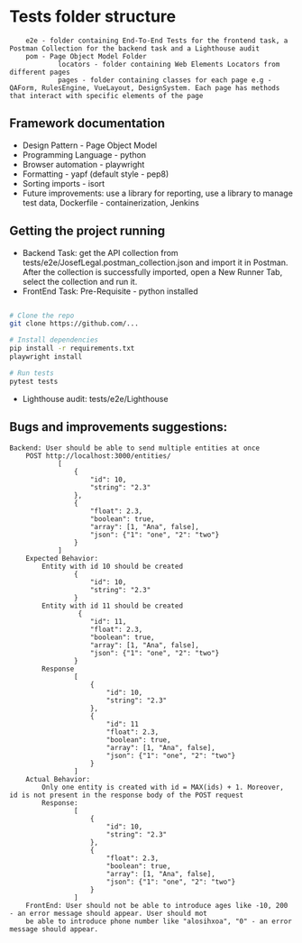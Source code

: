 # Tests folder structure
```
    e2e - folder containing End-To-End Tests for the frontend task, a Postman Collection for the backend task and a Lighthouse audit
    pom - Page Object Model Folder
            locators - folder containing Web Elements Locators from different pages
            pages - folder containing classes for each page e.g - QAForm, RulesEngine, VueLayout, DesignSystem. Each page has methods that interact with specific elements of the page
```

## Framework documentation
- Design Pattern - Page Object Model
- Programming Language - python
- Browser automation - playwright
- Formatting - yapf (default style - pep8)
- Sorting imports - isort
- Future improvements: use a library for reporting, use a library to manage test data, Dockerfile - containerization, Jenkins

## Getting the project running
- Backend Task: get the API collection from tests/e2e/JosefLegal.postman_collection.json and import it in Postman. After the collection is successfully imported, open a New Runner Tab, select the collection and run it. 
- FrontEnd Task: Pre-Requisite - python installed

```bash

# Clone the repo
git clone https://github.com/...

# Install dependencies
pip install -r requirements.txt
playwright install

# Run tests
pytest tests

```
- Lighthouse audit: tests/e2e/Lighthouse

## Bugs and improvements suggestions:
```
Backend: User should be able to send multiple entities at once
    POST http://localhost:3000/entities/
            [
                {
                    "id": 10,
                    "string": "2.3" 
                },
                {
                    "float": 2.3,
                    "boolean": true,
                    "array": [1, "Ana", false],
                    "json": {"1": "one", "2": "two"}
                }
            ]
    Expected Behavior:  
        Entity with id 10 should be created  
                {
                    "id": 10,
                    "string": "2.3" 
                }
        Entity with id 11 should be created
                 {
                    "id": 11,
                    "float": 2.3,
                    "boolean": true,
                    "array": [1, "Ana", false],
                    "json": {"1": "one", "2": "two"}
                }
        Response
                [
                    {
                        "id": 10,
                        "string": "2.3" 
                    },
                    {   
                        "id": 11
                        "float": 2.3,
                        "boolean": true,
                        "array": [1, "Ana", false],
                        "json": {"1": "one", "2": "two"}
                    }
                ]
    Actual Behavior:
        Only one entity is created with id = MAX(ids) + 1. Moreover, id is not present in the response body of the POST request
        Response:   
                [
                    {
                        "id": 10,
                        "string": "2.3" 
                    },
                    {
                        "float": 2.3,
                        "boolean": true,
                        "array": [1, "Ana", false],
                        "json": {"1": "one", "2": "two"}
                    }
                ]
    FrontEnd: User should not be able to introduce ages like -10, 200 - an error message should appear. User should mot 
    be able to introduce phone number like "alosihxoa", "0" - an error message should appear.
``` 
